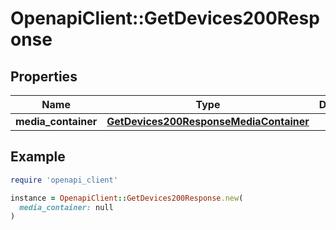 # OpenapiClient::GetDevices200Response

## Properties

| Name | Type | Description | Notes |
| ---- | ---- | ----------- | ----- |
| **media_container** | [**GetDevices200ResponseMediaContainer**](GetDevices200ResponseMediaContainer.md) |  | [optional] |

## Example

```ruby
require 'openapi_client'

instance = OpenapiClient::GetDevices200Response.new(
  media_container: null
)
```

